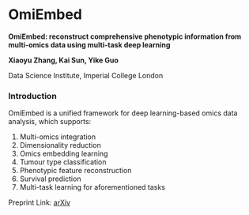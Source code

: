 # OmiEmbed

**OmiEmbed: reconstruct comprehensive phenotypic information from multi-omics data using multi-task deep learning**

**Xiaoyu Zhang, Kai Sun, Yike Guo**

Data Science Institute, Imperial College London

### Introduction

OmiEmbed is a unified framework for deep learning-based omics data analysis, which supports:

1. Multi-omics integration
2. Dimensionality reduction
3. Omics embedding learning
4. Tumour type classification
5. Phenotypic feature reconstruction
6. Survival prediction
7. Multi-task learning for aforementioned tasks

Preprint Link: [arXiv](https://arxiv.org/abs/2102.02669)
